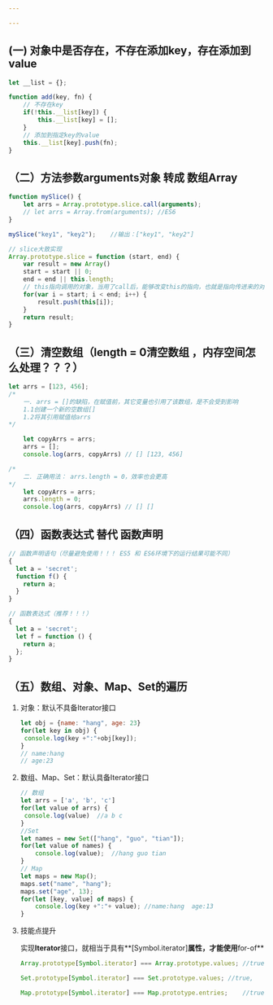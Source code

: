 ```yaml
---

---
```


##  (一) 对象中是否存在，不存在添加key，存在添加到value

```js
let __list = {};

function add(key, fn) {
	// 不存在key
	if(!this.__list[key]) {
		this.__list[key] = [];
	}
	// 添加到指定key的value
	this.__list[key].push(fn);
}
```

## （二）方法参数arguments对象 转成 数组Array

```js
function mySlice() {
	let arrs = Array.prototype.slice.call(arguments);
    // let arrs = Array.from(arguments); //ES6
}

mySlice("key1", "key2");	//输出：["key1", "key2"]
```

```js
// slice大致实现
Array.prototype.slice = function (start, end) {
	var result = new Array()
	start = start || 0;
	end = end || this.length;
    // this指向调用的对象，当用了call后，能够改变this的指向，也就是指向传进来的对象
	for(var i = start; i < end; i++) {
		result.push(this[i]);
	}
	return result;
}
```

## （三）清空数组（length = 0清空数组 ，内存空间怎么处理？？？）

```js
let arrs = [123, 456];
/*
	一. arrs = []的缺陷，在赋值前，其它变量也引用了该数组，是不会受到影响
	1.1创建一个新的空数组[]
	1.2将其引用赋值给arrs
*/

    let copyArrs = arrs;
    arrs = [];
    console.log(arrs, copyArrs) // [] [123, 456] 

/*
	二. 正确用法： arrs.length = 0，效率也会更高
*/
	let copyArrs = arrs;
	arrs.length = 0;
	console.log(arrs, copyArrs) // [] []
```

## （四）函数表达式 替代 函数声明

```js
// 函数声明语句（尽量避免使用！！！ ES5 和 ES6环境下的运行结果可能不同）
{
  let a = 'secret';
  function f() {
    return a;
  }
}

// 函数表达式（推荐！！！）
{
  let a = 'secret';
  let f = function () {
    return a;
  };
}
```

## （五）数组、对象、Map、Set的遍历

1. 对象：默认不具备Iterator接口

   ```js
   let obj = {name: "hang", age: 23}
   for(let key in obj) {
   	console.log(key +":"+obj[key]); 
   }
   // name:hang
   // age:23
   ```

2. 数组、Map、Set：默认具备Iterator接口

   ```js
   // 数组
   let arrs = ['a', 'b', 'c']
   for(let value of arrs) {
   	console.log(value)	//a b c
   }
   //Set
   let names = new Set(["hang", "guo", "tian"]);
   for(let value of names) {
       console.log(value);	//hang guo tian
   }
   // Map
   let maps = new Map();
   maps.set("name", "hang");
   maps.set("age", 13);
   for(let [key, value] of maps) {
       console.log(key +":"+ value); //name:hang  age:13
   }
   ```

3. 技能点提升

   实现**Iterator**接口，就相当于具有**[Symbol.iterator]**属性，才能使用**for-of**

   ```js
   Array.prototype[Symbol.iterator] === Array.prototype.values;	//true,说明数组的[Symbol.iterator]使用的values()方法实现
   
   Set.prototype[Symbol.iterator] === Set.prototype.values;	//true, 
   
   Map.prototype[Symbol.iterator] === Map.prototype.entries;	//true,
   ```

   

